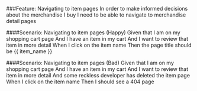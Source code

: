 
<!-- * I should be able to add, remove, and change quantities on items in my cart. -->
<!-- * I should be able to get back to item pages from the cart by clicking on individual cart item lines. -->
<!-- * I should be able to put in my address information to get shipping estimates. -->
<!-- * I should be able to add coupons, which are hopefully NOT expired. -->
<!-- * Pay attention to cases such as logging in (if I have items in my cart as an anonymous user, but also have cart items from a previous authenticated session) -->
<!-- * Pay attention to cases such as adding another item of the same SKU as others in my cart. -->


###Feature: Navigating to item pages
  In order to make informed decisions about the merchandise I buy
  I need to be able to navigate to merchandise detail pages


####Scenario: Navigating to item pages (Happy)
  Given that I am on my shopping cart page
  And I have an item in my cart
  And I want to review that item in more detail
  When I click on the item name
  Then the page title should be {{ item_name }}


####Scenario: Navigating to item pages (Bad)
  Given that I am on my shopping cart page
  And I have an item in my cart
  And I want to review that item in more detail
  And some reckless developer has deleted the item page
  When I click on the item name
  Then I should see a 404 page

